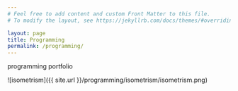 ```yaml
---
# Feel free to add content and custom Front Matter to this file.
# To modify the layout, see https://jekyllrb.com/docs/themes/#overriding-theme-defaults

layout: page
title: Programming
permalink: /programming/
---
```

programming portfolio

![isometrism]({{ site.url }}/programming/isometrism/isometrism.png)
